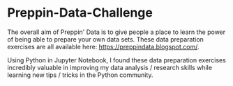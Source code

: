 # Preppin-Data-Challenge
The overall aim of Preppin' Data is to give people a place to learn the power of being able to prepare your own data sets. These data preparation exercises are all available here: https://preppindata.blogspot.com/.

Using Python in Jupyter Notebook, I found these data preparation exercises incredibly valuable in improving my data analysis / research skills while learning new tips / tricks in the Python community.
